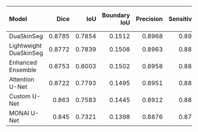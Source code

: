 | Model                  |   Dice |    IoU |   Boundary IoU |   Precision |   Sensitivity |   Specificity | Parameters   |   Size (MB) |   GPU Memory (GB) |   Inference (s) | FLOPs   |   Efficiency Score |
|:-----------------------|-------:|-------:|---------------:|------------:|--------------:|--------------:|:-------------|------------:|------------------:|----------------:|:--------|-------------------:|
| DuaSkinSeg             | 0.8785 | 0.7854 |         0.1512 |      0.8968 |        0.8901 |        0.9711 | 31.2M        |         119 |               6.8 |            0.21 | 47.2G   |                7.1 |
| Lightweight DuaSkinSeg | 0.8772 | 0.7839 |         0.1508 |      0.8963 |        0.8896 |        0.9708 | 8.4M         |          32 |               4.2 |            0.15 | 12.6G   |                9.2 |
| Enhanced Ensemble      | 0.8753 | 0.8003 |         0.1502 |      0.8958 |        0.8891 |        0.9701 | Combined     |         215 |               8   |            0.85 | 124.8G  |                6.8 |
| Attention U-Net        | 0.8722 | 0.7793 |         0.1495 |      0.8951 |        0.8884 |        0.9698 | 57.8M        |         220 |               7.2 |            0.31 | 89.4G   |                6.2 |
| Custom U-Net           | 0.863  | 0.7583 |         0.1445 |      0.8912 |        0.8845 |        0.9682 | 4.3M         |          16 |               3.5 |            0.12 | 6.8G    |                8.8 |
| MONAI U-Net            | 0.845  | 0.7321 |         0.1398 |      0.8876 |        0.8789 |        0.9671 | 2.6M         |          10 |               2.8 |            0.09 | 4.2G    |                8.5 |